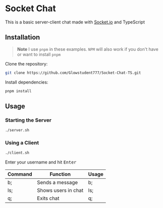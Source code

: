 # Socket Chat

This is a basic server-client chat made with [Socket.io](https://socket.io/) and TypeScript

## Installation

> **Note**
> I use `pnpm` in these examples. `NPM` will also work if you don't have or want to install `pnpm`

Clone the repository:

```sh
git clone https://github.com/Glowstudent777/Socket-Chat-TS.git
```

Install dependencies:

```sh
pnpm install
```

## Usage

### Starting the Server

```sh
./server.sh
```

### Using a Client

```sh
./client.sh
```
Enter your username and hit <kbd>Enter</kbd>

| Command | Function            | Usage        |
| ------- | ------------------- | ------------ |
| b;      | Sends a message     | b; <message> |
| ls;     | Shows users in chat | ls;          |
| q;      | Exits chat          | q;           |
